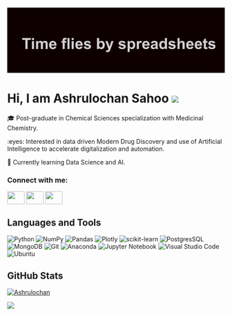 ![alt text](https://github.com/dSilu/dSilu/blob/main/header.png)

<H1 align='left'>Hi, I am Ashrulochan Sahoo <img src="https://media.giphy.com/media/hvRJCLFzcasrR4ia7z/giphy.gif" width="25px"></h1> 


<p align='left'>🎓 Post-graduate in Chemical Sciences specialization with Medicinal Chemistry.</p>
<p align='left'>:eyes: Interested in data driven Modern Drug Discovery and use of Artificial Intelligence to accelerate digitalization and automation.</p>
<p align='left'>🌱 Currently learning Data Science and AI.</p>  

<h3 align="left">Connect with me:</h3>
<p align="left">
<a href="https://twitter.com/overfittedguy" target="blank"><img align="center" src="https://cdn.jsdelivr.net/npm/simple-icons@3.0.1/icons/twitter.svg" alt="" height="30" width="40" /></a>
<a href="https://www.linkedin.com/in/ashrulochan-sahoo" target="blank"><img align="center" src="https://cdn.jsdelivr.net/npm/simple-icons@3.0.1/icons/linkedin.svg" alt="" height="30" width="40" /></a>
<a href="https://www.instagram.com/ashrulochan_sahoo" target="blank"><img align="center" src="https://cdn.jsdelivr.net/npm/simple-icons@3.0.1/icons/instagram.svg" alt="" height="30" width="40" /></a>
</p>


## Languages and Tools 
![Python](https://img.shields.io/badge/python-3670A0?style=for-the-badge&logo=python&logoColor=ffdd54) ![NumPy](https://img.shields.io/badge/numpy-%23013243.svg?style=for-the-badge&logo=numpy&logoColor=white) ![Pandas](https://img.shields.io/badge/pandas-%23150458.svg?style=for-the-badge&logo=pandas&logoColor=white) ![Plotly](https://img.shields.io/badge/Plotly-%233F4F75.svg?style=for-the-badge&logo=plotly&logoColor=white) ![scikit-learn](https://img.shields.io/badge/scikit--learn-%23F7931E.svg?style=for-the-badge&logo=scikit-learn&logoColor=white) ![PostgresSQL](https://img.shields.io/badge/PostgreSQL-316192?style=for-the-badge&logo=postgresql&logoColor=white) ![MongoDB](https://img.shields.io/badge/MongoDB-%234ea94b.svg?style=for-the-badge&logo=mongodb&logoColor=white) ![Git](https://img.shields.io/badge/git-%23F05033.svg?style=for-the-badge&logo=git&logoColor=white) ![Anaconda](https://img.shields.io/badge/Anaconda-%2344A833.svg?style=for-the-badge&logo=anaconda&logoColor=white) ![Jupyter Notebook](https://img.shields.io/badge/jupyter-%23FA0F00.svg?style=for-the-badge&logo=jupyter&logoColor=white) ![Visual Studio Code](https://img.shields.io/badge/Visual%20Studio%20Code-0078d7.svg?style=for-the-badge&logo=visual-studio-code&logoColor=white) ![Ubuntu](https://img.shields.io/badge/Ubuntu-E95420?style=for-the-badge&logo=ubuntu&logoColor=white)



<!--START_SECTION:waka-->
<!--END_SECTION:waka-->

## GitHub Stats
[![Ashrulochan](https://github-readme-stats.vercel.app/api?username=dSilu,contribs&show_icons=true&theme=moltack)](https://github.com/dSilu/github-readme-stats)


![](https://komarev.com/ghpvc/?username=dSilu&color=blueviolet&style=plastic)

<!---
dSilu/dSilu is a ✨ special ✨ repository because its `README.md` (this file) appears on your GitHub profile.
You can click the Preview link to take a look at your changes.
--->
